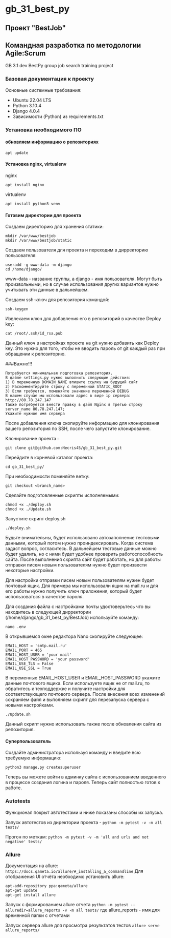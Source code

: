# gb_31_best_py
## Проект "BestJob"
## Командная разработка по методологии Agile:Scrum
GB 3.1 dev BestPy group job search training project
### Базовая документация к проекту

Основные системные требования:

* Ubuntu 22.04 LTS
* Python 3.10.4
* Django 4.0.4
* Зависимости (Python) из requirements.txt

### Установка необходимого ПО
#### обновляем информацию о репозиториях
```
apt update
```
#### Установка nginx, virtualenv
nginx
```
apt install nginx
```
virtualenv
```
apt install python3-venv
```
#### Готовим директории для проекта
Создаем директорию для хранения статики:
```
mkdir /var/www/bestjob
mkdir /var/www/bestjob/static
```
Создаем пользователя для проекта и переходим в дирректорию пользователя:
```
useradd -g www-data -m django
cd /home/django/ 
```
www-data - название группы, а django - имя пользователя. Могут быть произвольными, но в случае использования других вариантов нужно учитывать эти данные в дальнейшем.

Создаем ssh-ключ для репозитория командой:
```
ssh-keygen
```
Извлекаем ключ для добавления его в репозиторий в качестве Deploy key:
```
cat /root/.ssh/id_rsa.pub
```
Данный ключ в настройках проекта на git нужно добавить как Deploy key. Это нужно для того, чтобы не вводить пароль от git каждый раз при обращении к репозиторию.

###Важно!!! 
```
Потребуется минимальная подготовка репозитория. 
В файле settings.py нужно выполнить следующие действия:
1) В переменную DOMAIN_NAME впишите ссылку на будущий сайт
2) Раскомментируйте строку с переменной STATIC_ROOT
3) Если требуется, поменяйте значение переменной DEBUG
В нашем случае мы использовали адрес в виде ip сервера:
http://80.78.247.147
Также потребуется внести правку в файл Nginx в третью строку
server_name 80.78.247.147;
Укажите нужное имя сервера
```
После добавления ключа скопируйте информацию для клонирования вашего репозитория по SSH, после чего запустите клонирование. 

Клонирование проекта :
```
git clone git@github.com:Necris45/gb_31_best_py.git
```
Перейдите в корневой каталог проекта:
```
cd gb_31_best_py/
```
При необходимости поменяйте ветку:
```
git checkout <branch_name>
```
Сделайте подготовленные скрипты исполняемыми:
```
chmod +x ./deploy.sh
chmod +x ./Update.sh
```
Запустите скрипт deploy.sh
```
./deploy.sh
```
Будьте внимательны, будет использовано автозаполнение тестовыми данными, который потом нужно проиндексировать.
Когда система задаст вопрос, согласитесь. В дальнейшем тестовые данные можно будет удалить, но с ними будет удобнее проверить работоспособность сайта.
После выполнения скрипта сайт будет работать, но для работы отправки писем новым пользователям нужно будет произвести некоторые настройки.

Для настройки отправки писем новым пользователям нужен будет почтовый ящик. Для примера мы использовали ящик на mail.ru и для его работы нужно получить ключ приложения, который будет использоваться в качестве пароля.

Для создания файла с настройками почты удостоверьтесь что вы находитесь в следующей дирректории (/home/django/gb_31_best_py/BestJob) используйте команду:
```
nano .env
```
В открывшемся окне редактора Nano скопируйте следующее:
```
EMAIL_HOST = 'smtp.mail.ru'
EMAIL_PORT = 465
EMAIL_HOST_USER = 'your mail'
EMAIL_HOST_PASSWORD = 'your password'
EMAIL_USE_TLS = False
EMAIL_USE_SSL = True
```
В переменные EMAIL_HOST_USER и EMAIL_HOST_PASSWORD укажите данные почтового ящика.
Если используете ящик не от mail.ru, то обратитесь к техподдержке и получите настройки для соответствующего почтового сервера.
После внесения всех изменений сохраняем файл и выполняем скрипт для перезапуска сервера с новыми настройками.
```
./Update.sh
```
Данный скрипт нужно использовать также после обновления сайта из репозитория.

#### Суперпользователь
Создайте администратора используя команду и введите всю требуемую информацию:
```
python3 manage.py createsuperuser
```
Теперь вы можете войти в админку сайта с использованием введенного в процессе создания логина и пароля. Теперь сайт полностью готов к работе.

### Autotests
Функционал покрыт автотестами и ниже показаны способы их запуска.

Запуск автотестов из директории проекта - `python -m pytest -v -m all tests/`

Прогон по меткам:
`python -m pytest -v -m 'all and urls and not negative' tests/`

### Allure
Документация на allure: 
`https://docs.qameta.io/allure/#_installing_a_commandline`
Для отображения UI отчёта необходимо установить allure:
```
apt-add-repository ppa:qameta/allure
apt-get update 
apt-get install allure
```
Запуск с формированием allure отчета
`python -m pytest --alluredir=allure_reports -v -m all tests/` где allure_reports - имя для временной папки с отчетами

Запуск сервера allure для просмотра результатов тестов 
`allure serve allure_reports/`
